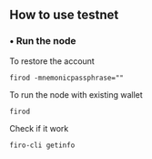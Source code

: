 ## How to use testnet

### • Run the node

To restore the account

<code>firod -mnemonicpassphrase=""</code>

To run the node with existing wallet

<code>firod</code>

Check if it work

<code>firo-cli getinfo</code>


